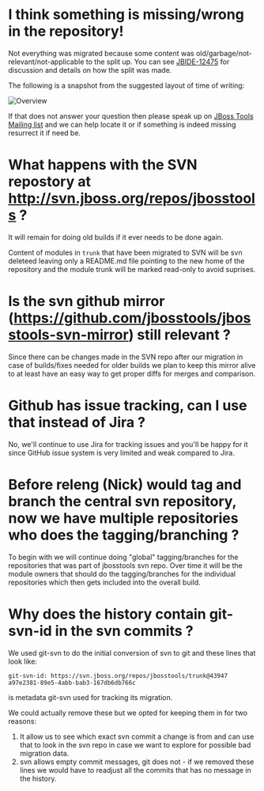 # I think something is missing/wrong in the repository!

Not everything was migrated because some content was old/garbage/not-relevant/not-applicable to the split up.
You can see [JBIDE-12475](https://issues.jboss.org/browse/JBIDE-12475) for discussion and details on how the split was made.

The following is a snapshot from the suggested layout of time of writing:

   ![Overview](https://issues.jboss.org/secure/attachment/12357034/12357034_max_suggestio.png)

If that does not answer your question then please speak up on [JBoss Tools Mailing list](mailto://jbosstools-dev@lists.jboss.org) and 
we can help locate it or if something is indeed missing resurrect it if need be.

# What happens with the SVN repostory at http://svn.jboss.org/repos/jbosstools ?

It will remain for doing old builds if it ever needs to be done again.

Content of modules in `trunk` that have been migrated to SVN will be svn deleteed leaving
only a README.md file pointing to the new home of the repository and the module trunk will
be marked read-only to avoid suprises.

# Is the svn github mirror (https://github.com/jbosstools/jbosstools-svn-mirror) still relevant ?

Since there can be changes made in the SVN repo after our migration in case of builds/fixes needed
for older builds we plan to keep this mirror alive to at least have an easy way to get proper diffs
for merges and comparison.

# Github has issue tracking, can I use that instead of Jira ?

No, we'll continue to use Jira for tracking issues and you'll be happy for it since GitHub issue system
is very limited and weak compared to Jira. 

# Before releng (Nick) would tag and branch the central svn repository, now we have multiple repositories who does the tagging/branching ?

To begin with we will continue doing "global" tagging/branches for the repositories that was part of jbosstools svn repo.
Over time it will be the module owners that should do the tagging/branches for the individual repositories which then gets included into
the overall build.

# Why does the history contain git-svn-id in the svn commits ?

We used git-svn to do the initial conversion of svn to git and these lines that look like:

`git-svn-id: https://svn.jboss.org/repos/jbosstools/trunk@43947 a97e2381-89e5-4abb-bab3-167db6db766c`

is metadata git-svn used for tracking its migration.

We could actually remove these but we opted for keeping them in for two reasons:

   1) It allow us to see which exact svn commit a change is from and can use that to look in the svn repo in case we want to explore for possible bad migration data.
   2) svn allows empty commit messages, git does not - if we removed these lines we would have to readjust all the commits that has no message in the history.







 
 


